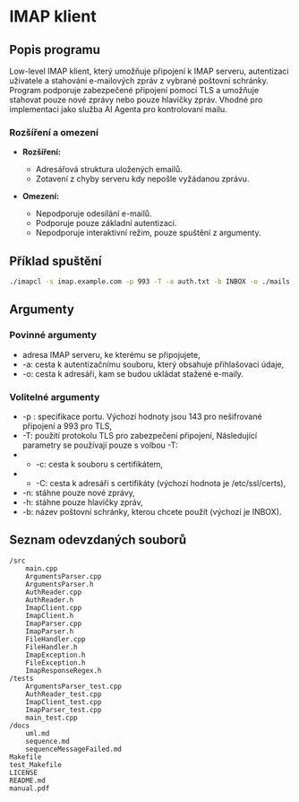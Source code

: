# IMAP klient

## Popis programu
 Low-level IMAP klient, který umožňuje připojení k IMAP serveru, autentizaci uživatele a stahování e-mailových zpráv z vybrané poštovní schránky. Program podporuje zabezpečené připojení pomocí TLS a umožňuje stahovat pouze nové zprávy nebo pouze hlavičky zpráv. Vhodné pro implementaci jako služba AI Agenta pro kontrolovaní mailu.

### Rozšíření a omezení

- **Rozšíření:**
  - Adresářová struktura uložených emailů.
  - Zotavení z chyby serveru kdy nepošle vyžádanou zprávu.

- **Omezení:**
  - Nepodporuje odesílání e-mailů.
  - Podporuje pouze základní autentizaci.
  - Nepodporuje interaktivní režim, pouze spuštění z argumenty.

## Příklad spuštění

```bash
./imapcl -s imap.example.com -p 993 -T -a auth.txt -b INBOX -o ./mails
```
## Argumenty
### Povinné argumenty
- adresa IMAP serveru, ke kterému se připojujete,
- -a: cesta k autentizačnímu souboru, který obsahuje přihlašovací údaje,
- -o: cesta k adresáři, kam se budou ukládat stažené e-maily.
### Volitelné argumenty
- -p : specifikace portu. Výchozí hodnoty jsou 143 pro nešifrované připojení a 993 pro TLS,
- -T: použití protokolu TLS pro zabezpečení připojení,
Následující parametry se používají pouze s volbou -T:
- - -c: cesta k souboru s certifikátem,
- - -C: cesta k adresáři s certifikáty (výchozí hodnota je /etc/ssl/certs),
- -n: stáhne pouze nové zprávy,
- -h: stáhne pouze hlavičky zpráv,
- -b: název poštovní schránky, kterou chcete použít (výchozí je INBOX).

## Seznam odevzdaných souborů
```
/src
    main.cpp
    ArgumentsParser.cpp
    ArgumentsParser.h
    AuthReader.cpp
    AuthReader.h
    ImapClient.cpp
    ImapClient.h
    ImapParser.cpp
    ImapParser.h
    FileHandler.cpp
    FileHandler.h
    ImapException.h
    FileException.h
    ImapResponseRegex.h
/tests
    ArgumentsParser_test.cpp
    AuthReader_test.cpp
    ImapClient_test.cpp
    ImapParser_test.cpp
    main_test.cpp
/docs
    uml.md
    sequence.md
    sequenceMessageFailed.md
Makefile
test_Makefile
LICENSE
README.md
manual.pdf
```
